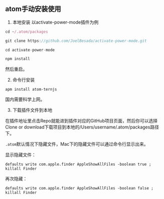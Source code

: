## atom手动安装使用

1. 本地安装
以activate-power-mode插件为例

```js
cd ~/.atom/packages

git clone https://github.com/JoelBesada/activate-power-mode.git

cd activate-power-mode

npm install

```

然后重启。

2. 命令行安装

```
apm install atom-ternjs
```

国内需要科学上网。

3. 下载插件文件到本地

在插件地址里点击Repo就能进到插件对应的GitHub项目页面，然后你可以选择Clone or download下载项目到本地的/Users/username/.atom/packages路径下。

`.atom`默认情况下隐藏文件，Mac下的隐藏文件可以通过命令行显示出来。

显示隐藏文件：

    defaults write com.apple.finder AppleShowAllFiles -boolean true ; killall Finder

再次隐藏：

    defaults write com.apple.finder AppleShowAllFiles -boolean false ; killall Finder
